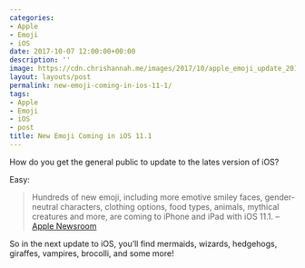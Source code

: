 ```yaml
---
categories:
- Apple
- Emoji
- iOS
date: 2017-10-07 12:00:00+00:00
description: ''
image: https://cdn.chrishannah.me/images/2017/10/apple_emoji_update_2017_mystical-1.jpg
layout: layouts/post
permalink: new-emoji-coming-in-ios-11-1/
tags:
- Apple
- Emoji
- iOS
- post
title: New Emoji Coming in iOS 11.1
---
```


<div class="kg-card-markdown">
<p><!-- link[https://www.apple.com/newsroom/2017/10/apple-reveals-new-emoji-coming-to-iphone-and-ipad-including-i-love-you/] --></p>
<p>How do you get the general public to update to the lates version of iOS?</p>
<p>Easy:</p>
<blockquote><p>Hundreds of new emoji, including more emotive smiley faces, gender-neutral characters, clothing options, food types, animals, mythical creatures and more, are coming to iPhone and iPad with iOS 11.1. &#8211; <a href="https://www.apple.com/newsroom/2017/10/apple-reveals-new-emoji-coming-to-iphone-and-ipad-including-i-love-you/">Apple Newsroom</a></p></blockquote>
<p>So in the next update to iOS, you&#8217;ll find mermaids, wizards, hedgehogs, giraffes, vampires, brocolli, and some more!</p>
</div>